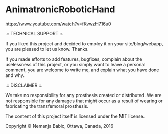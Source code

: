 # AnimatronicRoboticHand

https://www.youtube.com/watch?v=fKvwzH716u0

.:: TECHNICAL SUPPORT ::.

If you liked this project and decided to employ it on your site/blog/webapp,
you are pleased to let us know. Thanks.

If you made efforts to add features, bugfixes, complain about the
uselessness of this project, or you simply want to leave a personal comment, 
you are welcome to write me, and explain what you have done and why.

.:: DISCLAIMER ::.

We take no responsibility for any prosthesis created or distributed. 
We are not responsible for any damages that might occur as a result of 
wearing or fabricating the transfemoral prosthesis. 

The content of this project itself is licensed under the MIT license.

Copyright © Nemanja Babic, Ottawa, Canada, 2016
